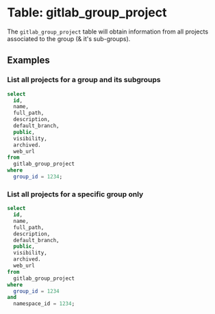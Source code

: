 # Table: gitlab_group_project

The `gitlab_group_project`  table will obtain information from all projects associated to the group (& it's sub-groups).

## Examples

### List all projects for a group and its subgroups

```sql
select
  id,
  name,
  full_path,
  description,
  default_branch,
  public,
  visibility,
  archived.
  web_url
from
  gitlab_group_project
where
  group_id = 1234;
```

### List all projects for a specific group only

```sql
select
  id,
  name,
  full_path,
  description,
  default_branch,
  public,
  visibility,
  archived.
  web_url
from
  gitlab_group_project
where
  group_id = 1234
and
  namespace_id = 1234;
```
